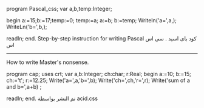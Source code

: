 program Pascal_css;
var
a,b,temp:Integer;

begin
a:=15;b:=17;temp:=0;
temp:=a;
a:=b;
b:=temp;
Writeln('a=',a,);
WriteLn('b=',b,);

readln;
end.
Step-by-step instruction for writing Pascal 
  کود بای اسید . سی اس اس
___________________________

How to write Master's nonsense.

program cap;
uses crt;
var
a,b:Integer;
ch:char;
r:Real;
begin
  a:=10;
  b:=15;
  ch:='t';
  r:=12.25;
 Write('a=',a,'b=',b);
 Write('ch=',ch,'r=',r);
 Write('sum of a and b=',a+b)  ;
 
  readln;
end.
تم النشر بواسطة acid.css
